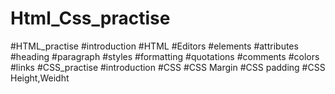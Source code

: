 # Html_Css_practise
#HTML_practise
#introduction #HTML #Editors #elements #attributes #heading #paragraph #styles #formatting #quotations #comments #colors #links
#CSS_practise
#introduction #CSS #CSS Margin #CSS padding #CSS Height,Weidht
